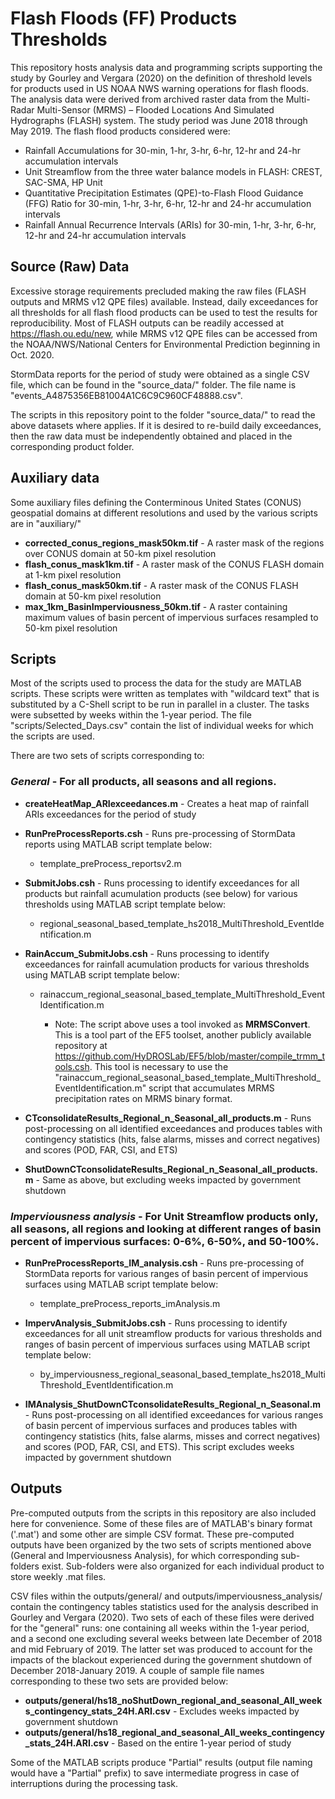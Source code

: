 # Flash Floods (FF) Products Thresholds

This repository hosts analysis data and programming scripts supporting the study by Gourley and Vergara (2020) on the definition of threshold levels for products used in US NOAA NWS warning operations for flash floods. The analysis data were derived from archived raster data from the Multi-Radar Multi-Sensor (MRMS) – Flooded Locations And Simulated Hydrographs (FLASH) system. The study period was June 2018 through May 2019. The flash flood products considered were:

* Rainfall Accumulations for 30-min, 1-hr, 3-hr, 6-hr, 12-hr and 24-hr accumulation intervals
* Unit Streamflow from the three water balance models in FLASH: CREST, SAC-SMA, HP Unit 
* Quantitative Precipitation Estimates (QPE)-to-Flash Flood Guidance (FFG) Ratio for 30-min, 1-hr, 3-hr, 6-hr, 12-hr and 24-hr accumulation intervals
* Rainfall Annual Recurrence Intervals (ARIs) for 30-min, 1-hr, 3-hr, 6-hr, 12-hr and 24-hr accumulation intervals

## Source (Raw) Data

Excessive storage requirements precluded making the raw files (FLASH outputs and MRMS v12 QPE files) available. Instead, daily exceedances for all thresholds for all flash flood products can be used to test the results for reproducibility. Most of FLASH outputs can be readily accessed at https://flash.ou.edu/new, while MRMS v12 QPE files can be accessed from the NOAA/NWS/National Centers for Environmental Prediction beginning in Oct. 2020.

StormData reports for the period of study were obtained as a single CSV file, which can be found in the "source_data/" folder. The file name is "events_A4875356EB81004A1C6C9C960CF48888.csv".

The scripts in this repository point to the folder "source_data/" to read the above datasets where applies. If it is desired to re-build daily exceedances, then the raw data must be independently obtained and placed in the corresponding product folder.

## Auxiliary data

Some auxiliary files defining the Conterminous United States (CONUS) geospatial domains at different resolutions and used by the various scripts are in "auxiliary/"

* **corrected_conus_regions_mask50km.tif** - A raster mask of the regions over CONUS domain at 50-km pixel resolution
* **flash_conus_mask1km.tif** - A raster mask of the CONUS FLASH domain at 1-km pixel resolution
* **flash_conus_mask50km.tif** - A raster mask of the CONUS FLASH domain at 50-km pixel resolution
* **max_1km_BasinImperviousness_50km.tif** - A raster containing maximum values of basin percent of impervious surfaces resampled to 50-km pixel resolution

## Scripts

Most of the scripts used to process the data for the study are MATLAB scripts. These scripts were written as templates with "wildcard text" that is substituted by a C-Shell script to be run in parallel in a cluster. The tasks were subsetted by weeks within the 1-year period. The file "scripts/Selected_Days.csv" contain the list of individual weeks for which the scripts are used.

There are two sets of scripts corresponding to:

### *General* - For all products, all seasons and all regions.
  - **createHeatMap_ARIexceedances.m** - Creates a heat map of rainfall ARIs exceedances for the period of study

  - **RunPreProcessReports.csh** - Runs pre-processing of StormData reports using MATLAB script template below:
    - template_preProcess_reportsv2.m

  - **SubmitJobs.csh** - Runs processing to identify exceedances for all products but rainfall acumulation products (see below) for various thresholds using MATLAB script template below:
    - regional_seasonal_based_template_hs2018_MultiThreshold_EventIdentification.m

  - **RainAccum_SubmitJobs.csh** - Runs processing to identify exceedances for rainfall acumulation products for various thresholds using MATLAB script template below:
    - rainaccum_regional_seasonal_based_template_MultiThreshold_EventIdentification.m

      - Note: The script above uses a tool invoked as **MRMSConvert**. This is a tool part of the EF5 toolset, another publicly available repository at https://github.com/HyDROSLab/EF5/blob/master/compile_trmm_tools.csh. This tool is necessary to use the "rainaccum_regional_seasonal_based_template_MultiThreshold_EventIdentification.m" script that accumulates MRMS precipitation rates on MRMS binary format.

  - **CTconsolidateResults_Regional_n_Seasonal_all_products.m** - Runs post-processing on all identified exceedances and produces tables with contingency statistics (hits, false alarms, misses and correct negatives) and scores (POD, FAR, CSI, and ETS)

  - **ShutDownCTconsolidateResults_Regional_n_Seasonal_all_products.m** - Same as above, but excluding weeks impacted by government shutdown

### *Imperviousness analysis* - For Unit Streamflow products only, all seasons, all regions and looking at different ranges of basin percent of impervious surfaces: 0-6%, 6-50%, and 50-100%.
  - **RunPreProcessReports_IM_analysis.csh** - Runs pre-processing of StormData reports for various ranges of basin percent of impervious surfaces  using MATLAB script template below:
    - template_preProcess_reports_imAnalysis.m 

  - **ImpervAnalysis_SubmitJobs.csh** - Runs processing to identify exceedances for all unit streamflow products for various thresholds and ranges of basin percent of impervious surfaces using MATLAB script template below:
    - by_imperviousness_regional_seasonal_based_template_hs2018_MultiThreshold_EventIdentification.m

  - **IMAnalysis_ShutDownCTconsolidateResults_Regional_n_Seasonal.m** - Runs post-processing on all identified exceedances for various ranges of basin percent of impervious surfaces and produces tables with contingency statistics (hits, false alarms, misses and correct negatives) and scores (POD, FAR, CSI, and ETS). This script excludes weeks impacted by government shutdown

## Outputs

Pre-computed outputs from the scripts in this repository are also included here for convenience. Some of these files are of MATLAB's binary format ('.mat') and some other are simple CSV format. These pre-computed outputs have been organized by the two sets of scripts mentioned above (General and Imperviousness Analysis), for which corresponding sub-folders exist. Sub-folders were also organized for each individual product to store weekly .mat files.

CSV files within the outputs/general/ and outputs/imperviousness_analysis/ contain the contingency tables statistics used for the analysis described in Gourley and Vergara (2020). Two sets of each of these files were derived for the "general" runs: one containing all weeks within the 1-year period, and a second one excluding several weeks between late December of 2018 and mid February of 2019. The latter set was produced to account for the impacts of the blackout experienced during the government shutdown of December 2018-January 2019. A couple of sample file names corresponding to these two sets are provided below:

* **outputs/general/hs18_noShutDown_regional_and_seasonal_All_weeks_contingency_stats_24H.ARI.csv** - Excludes weeks impacted by government shutdown
* **outputs/general/hs18_regional_and_seasonal_All_weeks_contingency_stats_24H.ARI.csv** - Based on the entire 1-year period of study

Some of the MATLAB scripts produce "Partial" results (output file naming would have a "Partial" prefix) to save intermediate progress in case of interruptions during the processing task.
